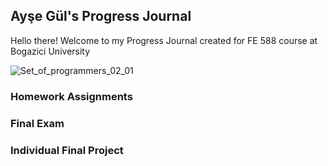 ## Ayşe Gül's Progress Journal

Hello there! Welcome to my Progress Journal created for FE 588 course at Bogazici University


![Set_of_programmers_02_01](https://user-images.githubusercontent.com/93233744/139818858-d2652cb5-06db-46b9-8c92-c866114e94f6.jpg)


### Homework Assignments


### Final Exam


### Individual Final Project

